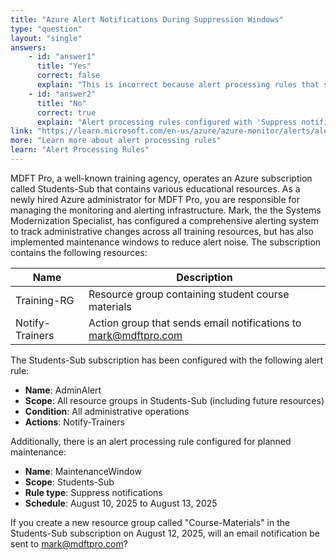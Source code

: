 ```yaml
---
title: "Azure Alert Notifications During Suppression Windows"
type: "question"
layout: "single"
answers:
    - id: "answer1"
      title: "Yes"
      correct: false
      explain: "This is incorrect because alert processing rules that suppress notifications prevent action groups from sending notifications during the specified time window. Even though the alert is generated and visible in the portal, no email notifications will be sent to the configured recipients during the suppression period."
    - id: "answer2"
      title: "No"
      correct: true
      explain: "Alert processing rules configured with 'Suppress notifications' prevent action groups from sending any notifications during the specified time window. The alert itself is still generated and visible in the Azure portal, but all notification actions (including email) are suppressed until the rule expires."
link: "https://learn.microsoft.com/en-us/azure/azure-monitor/alerts/alerts-processing-rules"
more: "Learn more about alert processing rules"
learn: "Alert Processing Rules"
---
```


MDFT Pro, a well-known training agency, operates an Azure subscription called Students-Sub that contains various educational resources. As a newly hired Azure administrator for MDFT Pro, you are responsible for managing the monitoring and alerting infrastructure. Mark, the the Systems Modernization Specialist, has configured a comprehensive alerting system to track administrative changes across all training resources, but has also implemented maintenance windows to reduce alert noise. The subscription contains the following resources:

| Name | Description |
|------|-------------|
| Training-RG | Resource group containing student course materials |
| Notify-Trainers | Action group that sends email notifications to mark@mdftpro.com |

The Students-Sub subscription has been configured with the following alert rule:
- **Name**: AdminAlert
- **Scope**: All resource groups in Students-Sub (including future resources)
- **Condition**: All administrative operations
- **Actions**: Notify-Trainers

Additionally, there is an alert processing rule configured for planned maintenance:
- **Name**: MaintenanceWindow
- **Scope**: Students-Sub
- **Rule type**: Suppress notifications
- **Schedule**: August 10, 2025 to August 13, 2025

If you create a new resource group called "Course-Materials" in the Students-Sub subscription on August 12, 2025, will an email notification be sent to mark@mdftpro.com?
